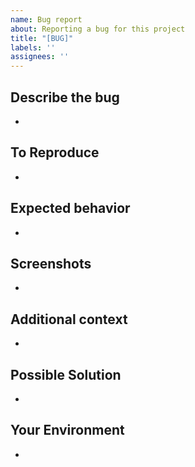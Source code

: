 ```yaml
---
name: Bug report
about: Reporting a bug for this project
title: "[BUG]"
labels: ''
assignees: ''
---
```


## Describe the bug
-

## To Reproduce
-

## Expected behavior
-

## Screenshots
-

## Additional context
-

## Possible Solution
-

## Your Environment
-


